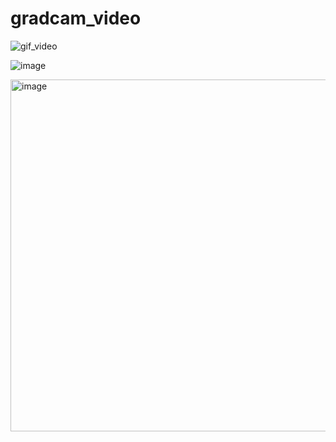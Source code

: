 # gradcam_video



![gif_video](https://user-images.githubusercontent.com/8023150/224294781-f992eb86-ad29-4835-9b28-d5ae902cce12.gif)


![image](https://user-images.githubusercontent.com/8023150/224294983-0b6dd8d0-e2fc-493c-80d0-b716d074217b.png)


<img width="563" alt="image" src="https://user-images.githubusercontent.com/8023150/224295106-bc45714e-2aab-4942-a23c-31a456c05f33.png">

